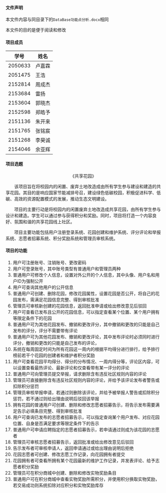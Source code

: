 #### 文件声明

本文件内容与同目录下的`DataBase功能点分析.docx`相同

本文件的目的是便于阅读和修改

#### 项目成员

| 学号    | 姓名   |
| ------- | ------ |
| 2050633 | 卢嘉霖 |
| 2051475 | 王浩   |
| 2152814 | 周成杰 |
| 2153684 | 雷扬   |
| 2153604 | 郭晓杰 |
| 2152598 | 郑皓予 |
| 2151136 | 朱开来 |
| 2151765 | 张铭宸 |
| 2151268 | 李昊诚 |
| 2154046 | 余亚辉 |

#### 项目选题

<div><center>《共享花园》</div>

&emsp;&emsp;该项目旨在将校园内的闲置、废弃土地改造成由所有学生参与建设和建造的共享花园。其目的是响应国家节能减排号召，建设绿色低碳校园，积极促进科学、低碳、高效的资源配置模式的发展，推动生态文明建设。

&emsp;&emsp;项目的主要行动是将校园内的闲置废弃土地改造成共享花园，由所有学生参与设计和建造。学生可以通过参与获得积分和奖励。同时，项目将打造一个内容良好、氛围和谐的共享花园线上社区。

&emsp;&emsp;项目主要功能包括用户注册登录系统、花园创建和维护系统、评分评论和举报系统、志愿者招募系统、积分奖励系统和管理员审核系统。

#### 项目的功能

1. 用户可注册账号、注销账号、更改密码
2. 用户可登录账号，其中账号类型有普通用户和管理员两种
3. 普通用户可修改个人信息，设置对外公开的个人信息，其中头像、用户名和用户ID为强制公开
4. 用户可查询其他用户的公开信息
5. 普通用户可创建、删除花园，修改花园属性，设置花园是否公开，将自己的花园发布，需满足花园信息完整、得到审核批准
6. 管理员可审核新创建的花园信息，返回批准申请或给出修改意见后驳回
7. 用户可查看已发布且公开的花园信息，可以指定查看某个位置、某个用户拥有等限定条件下的花园
8. 普通用户可为其他花园发布、撤销和更改评分，其中撤销和更改的只能是自己发布的评分，评分不需要带有评论
9. 普通用户可为其他花园发布、撤销和更改评论，其中发布评论时必须同时进行评分，撤销和更改的只能是自己发布的评论，
10. 系统在每周固定时间为所有花园这一周内的根据平均得分进行排行，给予排行榜前若干个花园的创建者和维护者积分奖励
11. 用户可查看花园平均得分、得分的分布情况、一周内得分等，评论区内容，可以设置查看最热评论、最新评论和仅查看带有某一评分的评论
12. 普通用户可向管理员提交举报，请求删除含有违反社区规则内容的评论
13. 管理员可直接删除含有违反社区规则内容的评论，并给予该评论发布者警告或扣除积分惩罚
14. 管理员审核举报申请，若通过则删除该评论，并给予被举报人警告或扣除积分惩罚，若不通过则给出理由说明后驳回该举报
15. 拥有花园的普通用户可创建、删除和修改志愿者招募告示，将告示发布需要满足告示必填条目完整、得到审核批准
16. 用户可查询已发布的志愿者招募告示，可以指定查询某个用户发布、对应花园位置、自身是否满足要求等限定条件下的告示
17. 普通用户可申请应聘指定的志愿者招募告示，若申请通过则成为该花园的志愿者
18. 管理员可审核志愿者招募告示，返回批准或给出修改意见后驳回
19. 告示发布者可审核申请人，返回申请通过或给出理由说明后拒绝
20. 花园志愿者可创建、修改志愿工作记录，向花园拥有者提交
21. 花园拥有者可查看所拥有某个花园最新的维护工作记录，并发表评论、给予志愿者积分奖励
22. 管理员可在积分商城中创建、删除和修改实物奖励条目
23. 普通用户可在积分商城中查看实物奖励所需积分，并使用积分换取实物奖励，若交易成功则系统扣除对应积分和实物奖励库存

